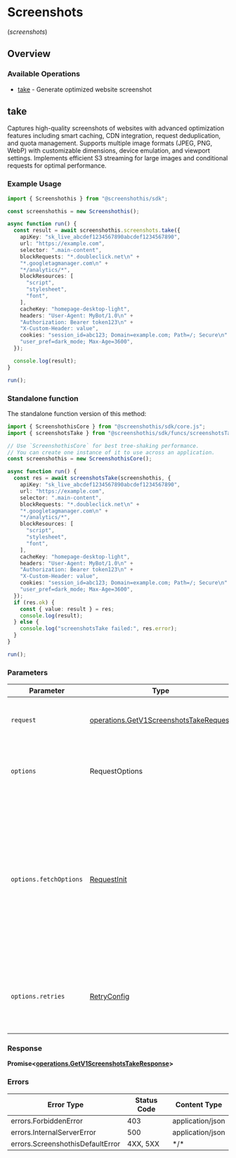 # Screenshots
(*screenshots*)

## Overview

### Available Operations

* [take](#take) - Generate optimized website screenshot

## take

Captures high-quality screenshots of websites with advanced optimization features including smart caching, CDN integration, request deduplication, and quota management. Supports multiple image formats (JPEG, PNG, WebP) with customizable dimensions, device emulation, and viewport settings. Implements efficient S3 streaming for large images and conditional requests for optimal performance.

### Example Usage

```typescript
import { Screenshothis } from "@screenshothis/sdk";

const screenshothis = new Screenshothis();

async function run() {
  const result = await screenshothis.screenshots.take({
    apiKey: "sk_live_abcdef1234567890abcdef1234567890",
    url: "https://example.com",
    selector: ".main-content",
    blockRequests: "*.doubleclick.net\n" +
    "*.googletagmanager.com\n" +
    "*/analytics/*",
    blockResources: [
      "script",
      "stylesheet",
      "font",
    ],
    cacheKey: "homepage-desktop-light",
    headers: "User-Agent: MyBot/1.0\n" +
    "Authorization: Bearer token123\n" +
    "X-Custom-Header: value",
    cookies: "session_id=abc123; Domain=example.com; Path=/; Secure\n" +
    "user_pref=dark_mode; Max-Age=3600",
  });

  console.log(result);
}

run();
```

### Standalone function

The standalone function version of this method:

```typescript
import { ScreenshothisCore } from "@screenshothis/sdk/core.js";
import { screenshotsTake } from "@screenshothis/sdk/funcs/screenshotsTake.js";

// Use `ScreenshothisCore` for best tree-shaking performance.
// You can create one instance of it to use across an application.
const screenshothis = new ScreenshothisCore();

async function run() {
  const res = await screenshotsTake(screenshothis, {
    apiKey: "sk_live_abcdef1234567890abcdef1234567890",
    url: "https://example.com",
    selector: ".main-content",
    blockRequests: "*.doubleclick.net\n" +
    "*.googletagmanager.com\n" +
    "*/analytics/*",
    blockResources: [
      "script",
      "stylesheet",
      "font",
    ],
    cacheKey: "homepage-desktop-light",
    headers: "User-Agent: MyBot/1.0\n" +
    "Authorization: Bearer token123\n" +
    "X-Custom-Header: value",
    cookies: "session_id=abc123; Domain=example.com; Path=/; Secure\n" +
    "user_pref=dark_mode; Max-Age=3600",
  });
  if (res.ok) {
    const { value: result } = res;
    console.log(result);
  } else {
    console.log("screenshotsTake failed:", res.error);
  }
}

run();
```

### Parameters

| Parameter                                                                                                                                                                      | Type                                                                                                                                                                           | Required                                                                                                                                                                       | Description                                                                                                                                                                    |
| ------------------------------------------------------------------------------------------------------------------------------------------------------------------------------ | ------------------------------------------------------------------------------------------------------------------------------------------------------------------------------ | ------------------------------------------------------------------------------------------------------------------------------------------------------------------------------ | ------------------------------------------------------------------------------------------------------------------------------------------------------------------------------ |
| `request`                                                                                                                                                                      | [operations.GetV1ScreenshotsTakeRequest](../../models/operations/getv1screenshotstakerequest.md)                                                                               | :heavy_check_mark:                                                                                                                                                             | The request object to use for the request.                                                                                                                                     |
| `options`                                                                                                                                                                      | RequestOptions                                                                                                                                                                 | :heavy_minus_sign:                                                                                                                                                             | Used to set various options for making HTTP requests.                                                                                                                          |
| `options.fetchOptions`                                                                                                                                                         | [RequestInit](https://developer.mozilla.org/en-US/docs/Web/API/Request/Request#options)                                                                                        | :heavy_minus_sign:                                                                                                                                                             | Options that are passed to the underlying HTTP request. This can be used to inject extra headers for examples. All `Request` options, except `method` and `body`, are allowed. |
| `options.retries`                                                                                                                                                              | [RetryConfig](../../lib/utils/retryconfig.md)                                                                                                                                  | :heavy_minus_sign:                                                                                                                                                             | Enables retrying HTTP requests under certain failure conditions.                                                                                                               |

### Response

**Promise\<[operations.GetV1ScreenshotsTakeResponse](../../models/operations/getv1screenshotstakeresponse.md)\>**

### Errors

| Error Type                       | Status Code                      | Content Type                     |
| -------------------------------- | -------------------------------- | -------------------------------- |
| errors.ForbiddenError            | 403                              | application/json                 |
| errors.InternalServerError       | 500                              | application/json                 |
| errors.ScreenshothisDefaultError | 4XX, 5XX                         | \*/\*                            |